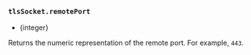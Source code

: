 ### `tlsSocket.remotePort`

<!-- YAML
added: v0.11.4
-->

* {integer}

Returns the numeric representation of the remote port. For example, `443`.
